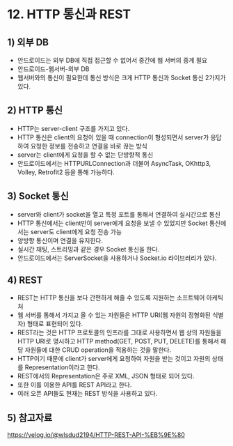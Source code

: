 # 12. HTTP 통신과 REST
## 1) 외부 DB
+ 안드로이드는 외부 DB에 직접 접근할 수 없어서 중간에 웹 서버의 중계 필요
+ 안드로이드-웹서버-외부 DB
+ 웹서버와의 통신이 필요한데 통신 방식은 크게 HTTP 통신과 Socket 통신 2가지가 있다.
## 2) HTTP 통신
+ HTTP는 server-client 구조를 가지고 있다.
+ HTTP 통신은 client의 요청이 있을 때 connection이 형성되면서 server가 응답하여 요청한 정보를 전송하고 연결을 바로 끊는 방식
+ server는 client에게 요청을 할 수 없는 단방향적 통신
+ 안드로이드에서는 HTTPURLConnection과 더불어 AsyncTask, OKhttp3, Volley, Retrofit2 등을 통해 가능하다.

## 3) Socket 통신
+ server와 client가 socket을 열고 특정 포트를 통해서 연결하여 실시간으로 통신
+ HTTP 통신에서는 client만이 server에게 요청을 보낼 수 있었지만 Socket 통신에서는 server도 client에게 요청 전송 가능
+ 양방향 통신이며 연결을 유지한다.
+ 실시간 채팅, 스트리밍과 같은 경우 Socket 통신을 한다.
+ 안드로이드에서는 ServerSocket을 사용하거나 Socket.io 라이브러리가 있다.

## 4) REST
+ REST는 HTTP 통신을 보다 간편하게 해줄 수 있도록 지원하는 소프트웨어 아케틱처
+ 웹 서버를 통해서 가지고 올 수 있는 자원들은 HTTP URI(웹 자원의 정형화된 식별자) 형태로 표현되어 있다.
+ REST라는 것은 HTTP 프로토콜의 인프라를 그대로 사용하면서 웹 상의 자원들을 HTTP URI로 명시하고 HTTP method(GET, POST, PUT, DELETE)를 통해서 해당 자원들에 대한 CRUD operation을 적용하는 것을 말한다.
+ HTTP이기 때문에 client가 server에게 요청하여 자원을 받는 것이고 자원의 상태를 Representation이라고 한다.
+ REST에서의 Representation은 주로 XML, JSON 형태로 되어 있다.
+ 또한 이를 이용한 API를 REST API라고 한다.
+ 여러 오픈 API들도 현재는 REST 방식을 사용하고 있다.

## 5) 참고자료
https://velog.io/@wlsdud2194/HTTP-REST-API-%EB%9E%80
